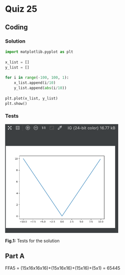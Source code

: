 # Quiz 25
## Coding
### Solution
```.py
import matplotlib.pyplot as plt

x_list = []
y_list = []

for i in range(-100, 100, 1):
    x_list.append(i/10)
    y_list.append(abs(i/10))

plt.plot(x_list, y_list)
plt.show()
```

### Tests
![](https://github.com/thumulakaru/Unit-2--repo/blob/main/Quizzes/Quiz_025_Tests.png)

**Fig.1:** Tests for the solution

## Part A
FFA5 = (15x16x16x16)+(15x16x16)+(15x16)+(5x1) = 65445
